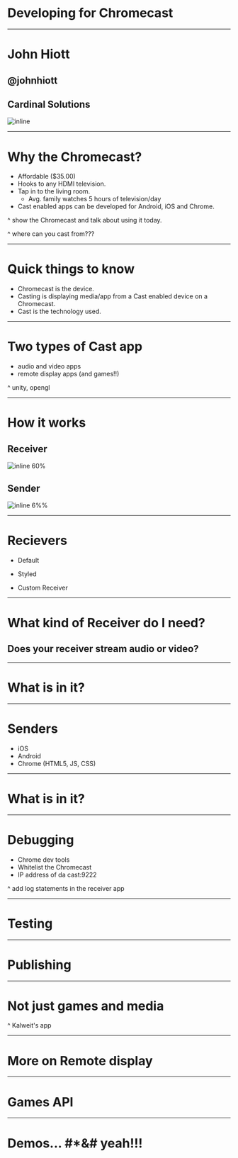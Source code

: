 # Developing for Chromecast

---
# John Hiott
## @johnhiott
## Cardinal Solutions
![inline](https://raw.githubusercontent.com/thejohnhiott/io2016talk/master/cardinal_logo.png)

---
# Why the Chromecast?

- Affordable ($35.00)
- Hooks to any HDMI television.
- Tap in to the living room.
  - Avg. family watches 5 hours of television/day
- Cast enabled apps can be developed for Android, iOS and Chrome.

^ show the Chromecast and talk about using it today.

^ where can you cast from???

---
# Quick things to know

 - Chromecast is the device.
 - Casting is displaying media/app from a Cast enabled device on a Chromecast.
 - Cast is the technology used.

---

# Two types of Cast app

- audio and video apps
- remote display apps (and games!!)

^ unity, opengl

---

# How it works

## Receiver
![inline 60%](https://raw.githubusercontent.com/thejohnhiott/io2016talk/master/html5.jpeg)

## Sender
![inline 6%%](http://storage.googleapis.com/ix_choosemuse/uploads/2016/02/android-logo.png)

---

# Recievers

- Default

- Styled

- Custom Receiver

---

# What kind of Receiver do I need?

## Does your receiver stream audio or video?

---

# What is in it?

---

# Senders

- iOS
- Android
- Chrome (HTML5, JS, CSS)

---

# What is in it?

---

# Debugging

- Chrome dev tools
- Whitelist the Chromecast
- IP address of da cast:9222

^ add log statements in the receiver app

---

# Testing

---

# Publishing

---

# Not just games and media

^ Kalweit's app

---

# More on Remote display

---

# Games API

---

# Demos... #*&# yeah!!!
